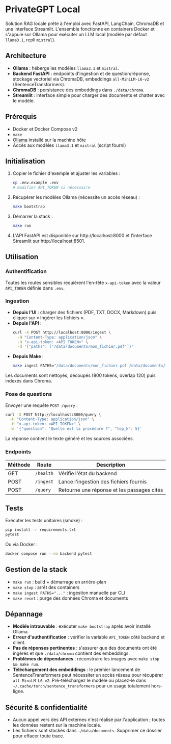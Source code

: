 # PrivateGPT Local

Solution RAG locale prête à l'emploi avec FastAPI, LangChain, ChromaDB et une interface Streamlit. L'ensemble fonctionne en containers Docker et s'appuie sur Ollama pour exécuter un LLM local (modèle par défaut `llama3.1`, repli `mistral`).

## Architecture
- **Ollama** : héberge les modèles `llama3.1` et `mistral`.
- **Backend FastAPI** : endpoints d'ingestion et de question/réponse, stockage vectoriel via ChromaDB, embeddings `all-MiniLM-L6-v2` (SentenceTransformers).
- **ChromaDB** : persistance des embeddings dans `./data/chroma`.
- **Streamlit** : interface simple pour charger des documents et chatter avec le modèle.

## Prérequis
- Docker et Docker Compose v2
- `make`
- [Ollama](https://ollama.com/download) installé sur la machine hôte
- Accès aux modèles `llama3.1` et `mistral` (script fourni)

## Initialisation
1. Copier le fichier d'exemple et ajuster les variables :
   ```bash
   cp .env.example .env
   # modifier API_TOKEN si nécessaire
   ```
2. Récupérer les modèles Ollama (nécessite un accès réseau) :
   ```bash
   make bootstrap
   ```
3. Démarrer la stack :
   ```bash
   make run
   ```
4. L'API FastAPI est disponible sur http://localhost:8000 et l'interface Streamlit sur http://localhost:8501.

## Utilisation
### Authentification
Toutes les routes sensibles requièrent l'en-tête `x-api-token` avec la valeur `API_TOKEN` définie dans `.env`.

### Ingestion
- **Depuis l'UI** : charger des fichiers (PDF, TXT, DOCX, Markdown) puis cliquer sur « Ingérer les fichiers ».
- **Depuis l'API** :
  ```bash
  curl -X POST http://localhost:8000/ingest \
    -H "Content-Type: application/json" \
    -H "x-api-token: <API_TOKEN>" \
    -d '{"paths": ["/data/documents/mon_fichier.pdf"]}'
  ```
- **Depuis Make** :
  ```bash
  make ingest PATHS="/data/documents/mon_fichier.pdf /data/documents/autre.md"
  ```

Les documents sont nettoyés, découpés (800 tokens, overlap 120) puis indexés dans Chroma.

### Pose de questions
Envoyer une requête `POST /query` :
```bash
curl -X POST http://localhost:8000/query \
  -H "Content-Type: application/json" \
  -H "x-api-token: <API_TOKEN>" \
  -d '{"question": "Quelle est la procédure ?", "top_k": 5}'
```
La réponse contient le texte généré et les sources associées.

### Endpoints
| Méthode | Route     | Description                               |
|---------|-----------|-------------------------------------------|
| GET     | `/health` | Vérifie l'état du backend                  |
| POST    | `/ingest` | Lance l'ingestion des fichiers fournis     |
| POST    | `/query`  | Retourne une réponse et les passages cités |

## Tests
Exécuter les tests unitaires (smoke) :
```bash
pip install -r requirements.txt
pytest
```
Ou via Docker :
```bash
docker compose run --rm backend pytest
```

## Gestion de la stack
- `make run` : build + démarrage en arrière-plan
- `make stop` : arrêt des containers
- `make ingest PATHS="..."` : ingestion manuelle par CLI
- `make reset` : purge des données Chroma et documents

## Dépannage
- **Modèle introuvable** : exécuter `make bootstrap` après avoir installé Ollama.
- **Erreur d'authentification** : vérifier la variable `API_TOKEN` côté backend et client.
- **Pas de réponses pertinentes** : s'assurer que des documents ont été ingérés et que `./data/chroma` contient des embeddings.
- **Problèmes de dépendances** : reconstruire les images avec `make stop && make run`.
- **Téléchargement des embeddings** : le premier lancement de SentenceTransformers peut nécessiter un accès réseau pour récupérer `all-MiniLM-L6-v2`. Pré-téléchargez le modèle ou placez-le dans `~/.cache/torch/sentence_transformers` pour un usage totalement hors-ligne.

## Sécurité & confidentialité
- Aucun appel vers des API externes n'est réalisé par l'application ; toutes les données restent sur la machine locale.
- Les fichiers sont stockés dans `./data/documents`. Supprimer ce dossier pour effacer toute trace.
